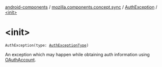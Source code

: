 [android-components](../../index.md) / [mozilla.components.concept.sync](../index.md) / [AuthException](index.md) / [&lt;init&gt;](./-init-.md)

# &lt;init&gt;

`AuthException(type: `[`AuthExceptionType`](../-auth-exception-type/index.md)`)`

An exception which may happen while obtaining auth information using [OAuthAccount](../-o-auth-account/index.md).


